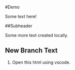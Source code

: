 #Demo

Some text here!

##Subheader

Some more text created locally.

## New Branch Text

1. Open this html using vscode.


